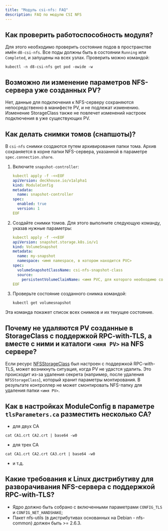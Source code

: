 ```yaml
---
title: "Модуль csi-nfs: FAQ"
description: FAQ по модулю CSI NFS
---
```


## Как проверить работоспособность модуля?

Для этого необходимо проверить состояние подов в пространстве имён `d8-csi-nfs`. Все поды должны быть в состоянии `Running` или `Completed`, и запущены на всех узлах. Проверить можно командой:

```shell
kubectl -n d8-csi-nfs get pod -owide -w
```

## Возможно ли изменение параметров NFS-сервера уже созданных PV?

Нет, данные для подключения к NFS-серверу сохраняются непосредственно в манифесте PV, и не подлежат изменению. Изменение StorageClass также не повлечет изменений настроек подключения в уже существующих PV.

## Как делать снимки томов (снапшоты)?

В `csi-nfs` снимки создаются путем архивирования папки тома. Архив сохраняется в корне папки NFS-сервера, указанной в параметре `spec.connection.share`.

1. Включите `snapshot-controller`:

   ```yaml
   kubectl apply -f -<<EOF
   apiVersion: deckhouse.io/v1alpha1
   kind: ModuleConfig
   metadata:
     name: snapshot-controller
   spec:
     enabled: true
     version: 1
   EOF
   ```

1. Создайте снимки томов. Для этого выполните следующую команду, указав нужные параметры:

   ```yaml
   kubectl apply -f -<<EOF
   apiVersion: snapshot.storage.k8s.io/v1
   kind: VolumeSnapshot
   metadata:
     name: my-snapshot
     namespace: <имя namespace, в котором находится PVC>
   spec:
     volumeSnapshotClassName: csi-nfs-snapshot-class
     source:
       persistentVolumeClaimName: <имя PVC, для которого необходимо создать снимок>
   EOF
   ```

1. Проверьте состояние созданного снимка командой:

   ```shell
   kubectl get volumesnapshot
   ```

Эта команда покажет список всех снимков и их текущее состояние.

## Почему не удаляются PV созданные в StorageClass с поддержкой RPC-with-TLS, а вместе с ними и каталоги `<имя PV>` на NFS сервере?

Если ресурс [NFSStorageClass](./cr.html#nfsstorageclass) был настроен с поддержкой RPC-with-TLS, может возникнуть ситуация, когда PV не удастся удалить.
Это происходит из-за удаления секрета (например, после удаления `NFSStorageClass`), который хранит параметры монтирования. В результате контроллер не может смонтировать NFS-папку для удаления папки `<имя PV>`.

## Как в настройках ModuleConfig в параметре `tlsParameters.ca` разместить несколько CA?

- для двух CA
```shell
cat CA1.crt CA2.crt | base64 -w0
```

- для трех CA
```shell
cat CA1.crt CA2.crt CA3.crt | base64 -w0
```

- и т.д.

## Какие требования к Linux дистрибутиву для разворачивания NFS-сервера с поддержкой RPC-with-TLS?

- Ядро должно быть собрано с включенными параметрами `CONFIG_TLS` и `CONFIG_NET_HANDSHAKE`;
- Пакет nfs-utils (в дистрибутивах основанных на Debian - nfs-common) должен быть >= 2.6.3.
